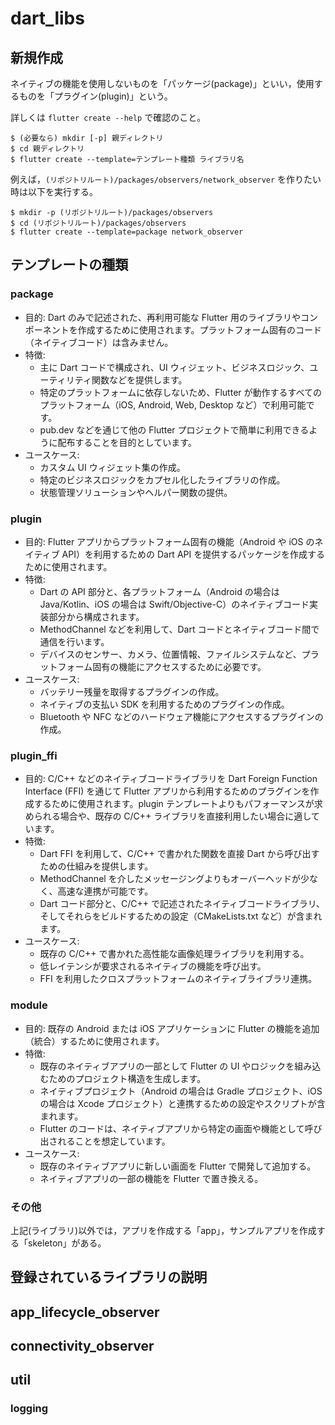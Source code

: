 # dart_libs

## 新規作成

ネイティブの機能を使用しないものを「パッケージ(package)」といい，使用するものを「プラグイン(plugin)」という。

詳しくは `flutter create --help` で確認のこと。

```shell
$ (必要なら) mkdir [-p] 親ディレクトリ
$ cd 親ディレクトリ
$ flutter create --template=テンプレート種類 ライブラリ名
```

例えば，`(リポジトリルート)/packages/observers/network_observer` を作りたい時は以下を実行する。

```shell
$ mkdir -p (リポジトリルート)/packages/observers
$ cd (リポジトリルート)/packages/observers
$ flutter create --template=package network_observer
```

## テンプレートの種類


### package
- 目的: Dart のみで記述された、再利用可能な Flutter 用のライブラリやコンポーネントを作成するために使用されます。プラットフォーム固有のコード（ネイティブコード）は含みません。
- 特徴:
  - 主に Dart コードで構成され、UI ウィジェット、ビジネスロジック、ユーティリティ関数などを提供します。
  - 特定のプラットフォームに依存しないため、Flutter が動作するすべてのプラットフォーム（iOS, Android, Web, Desktop など）で利用可能です。
  - pub.dev などを通じて他の Flutter プロジェクトで簡単に利用できるように配布することを目的としています。
- ユースケース:
  - カスタム UI ウィジェット集の作成。
  - 特定のビジネスロジックをカプセル化したライブラリの作成。
  - 状態管理ソリューションやヘルパー関数の提供。

### plugin
- 目的: Flutter アプリからプラットフォーム固有の機能（Android や iOS のネイティブ API）を利用するための Dart API を提供するパッケージを作成するために使用されます。
- 特徴:
  - Dart の API 部分と、各プラットフォーム（Android の場合は Java/Kotlin、iOS の場合は Swift/Objective-C）のネイティブコード実装部分から構成されます。
  - MethodChannel などを利用して、Dart コードとネイティブコード間で通信を行います。
  - デバイスのセンサー、カメラ、位置情報、ファイルシステムなど、プラットフォーム固有の機能にアクセスするために必要です。
- ユースケース:
  - バッテリー残量を取得するプラグインの作成。
  - ネイティブの支払い SDK を利用するためのプラグインの作成。
  - Bluetooth や NFC などのハードウェア機能にアクセスするプラグインの作成。

### plugin_ffi
- 目的: C/C++ などのネイティブコードライブラリを Dart Foreign Function Interface (FFI) を通じて Flutter アプリから利用するためのプラグインを作成するために使用されます。plugin テンプレートよりもパフォーマンスが求められる場合や、既存の C/C++ ライブラリを直接利用したい場合に適しています。
- 特徴:
  - Dart FFI を利用して、C/C++ で書かれた関数を直接 Dart から呼び出すための仕組みを提供します。
  - MethodChannel を介したメッセージングよりもオーバーヘッドが少なく、高速な連携が可能です。
  - Dart コード部分と、C/C++ で記述されたネイティブコードライブラリ、そしてそれらをビルドするための設定（CMakeLists.txt など）が含まれます。
- ユースケース:
  - 既存の C/C++ で書かれた高性能な画像処理ライブラリを利用する。
  - 低レイテンシが要求されるネイティブの機能を呼び出す。
  - FFI を利用したクロスプラットフォームのネイティブライブラリ連携。

### module
- 目的: 既存の Android または iOS アプリケーションに Flutter の機能を追加（統合）するために使用されます。
- 特徴:
  - 既存のネイティブアプリの一部として Flutter の UI やロジックを組み込むためのプロジェクト構造を生成します。
  - ネイティブプロジェクト（Android の場合は Gradle プロジェクト、iOS の場合は Xcode プロジェクト）と連携するための設定やスクリプトが含まれます。
  - Flutter のコードは、ネイティブアプリから特定の画面や機能として呼び出されることを想定しています。
- ユースケース:
  - 既存のネイティブアプリに新しい画面を Flutter で開発して追加する。
  - ネイティブアプリの一部の機能を Flutter で置き換える。

### その他
上記(ライブラリ)以外では，アプリを作成する「app」，サンプルアプリを作成する「skeleton」がある。

## 登録されているライブラリの説明

## app_lifecycle_observer

## connectivity_observer

## util

### logging

